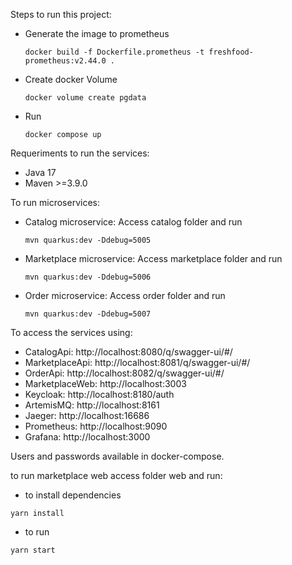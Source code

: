 Steps to run this project:

- Generate the image to prometheus
    ```
    docker build -f Dockerfile.prometheus -t freshfood-prometheus:v2.44.0 . 
    ```
- Create docker Volume
    ```
    docker volume create pgdata
    ```
- Run 
    ``` 
    docker compose up
    ```

Requeriments to run the services:
- Java 17
- Maven >=3.9.0


To run microservices:

- Catalog microservice: Access catalog folder and run
    ```
    mvn quarkus:dev -Ddebug=5005
    ```

- Marketplace microservice: Access marketplace folder and run
    ```
    mvn quarkus:dev -Ddebug=5006
    ```

- Order microservice: Access order folder and run
    ```
    mvn quarkus:dev -Ddebug=5007
    ```


To access the services using:
- CatalogApi: http://localhost:8080/q/swagger-ui/#/
- MarketplaceApi: http://localhost:8081/q/swagger-ui/#/
- OrderApi: http://localhost:8082/q/swagger-ui/#/
- MarketplaceWeb: http://localhost:3003
- Keycloak: http://localhost:8180/auth
- ArtemisMQ: http://localhost:8161
- Jaeger: http://localhost:16686
- Prometheus: http://localhost:9090
- Grafana: http://localhost:3000

Users and passwords available in docker-compose.

to run marketplace web access folder web and run:
- to install dependencies
```
yarn install
```
- to run
```
yarn start
```

